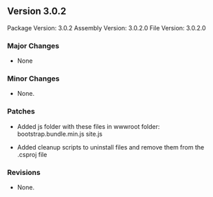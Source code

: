 Version 3.0.2
-----------------------
Package Version: 3.0.2
Assembly Version: 3.0.2.0
File Version: 3.0.2.0

### Major Changes
- None

### Minor Changes
- None.

### Patches
- Added js folder with these files in wwwroot folder:
    bootstrap.bundle.min.js
    site.js

- Added cleanup scripts to uninstall files and remove them from the .csproj file

### Revisions
- None.
